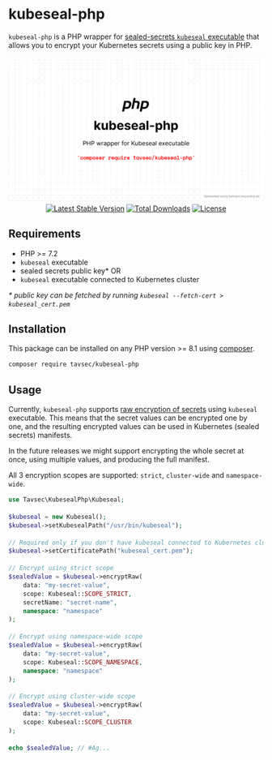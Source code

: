 # kubeseal-php
`kubeseal-php` is a PHP wrapper for [sealed-secrets `kubeseal` executable](https://github.com/bitnami-labs/sealed-secrets)
that allows you to encrypt your Kubernetes secrets using a public key in PHP.

<p align="center"><img src="media/banner.png" alt="kubeseal-php">
<a href="https://poser.pugx.org/tavsec/kubeseal-php/v/stable"><img src="https://poser.pugx.org/tavsec/kubeseal-php/v/stable" alt="Latest Stable Version"/></a>
<a href="https://packagist.org/packages/tavsec/kubeseal-php"><img src="https://poser.pugx.org/tavsec/kubeseal-php/d/total.svg" alt="Total Downloads"></a>
<a href="https://packagist.org/packages/tavsec/kubeseal-php"><img src="https://poser.pugx.org/tavsec/kubeseal-php/license.svg" alt="License"></a>
</p>

## Requirements

- PHP >= 7.2
- ``kubeseal`` executable
- sealed secrets public key* OR  
- `kubeseal` executable connected to Kubernetes cluster


<i>&ast; public key can be fetched by running `kubeseal --fetch-cert > kubeseal_cert.pem`</i>

## Installation

This package can be installed on any PHP version >= 8.1 using [composer](https://getcomposer.org/).

```bash
composer require tavsec/kubeseal-php
```

## Usage

Currently, `kubeseal-php` supports [raw encryption of secrets](https://github.com/bitnami-labs/sealed-secrets?tab=readme-ov-file#raw-mode-experimental) using `kubeseal` executable. This means that the secret values can be encrypted
one by one, and the resulting encrypted values can be used in Kubernetes (sealed secrets) manifests.

In the future releases we might support encrypting the whole secret at once, using multiple values, and producing the 
full manifest.

All 3 encryption scopes are supported: `strict`, `cluster-wide` and `namespace-wide`.

```php
use Tavsec\KubesealPhp\Kubeseal;

$kubeseal = new Kubeseal();
$kubeseal->setKubesealPath("/usr/bin/kubeseal");

// Required only if you don't have kubeseal connected to Kubernetes cluster
$kubeseal->setCertificatePath("kubeseal_cert.pem");
      
// Encrypt using strict scope
$sealedValue = $kubeseal->encryptRaw(
    data: "my-secret-value", 
    scope: Kubeseal::SCOPE_STRICT, 
    secretName: "secret-name", 
    namespace: "namespace"
);

// Encrypt using namespace-wide scope
$sealedValue = $kubeseal->encryptRaw(
    data: "my-secret-value", 
    scope: Kubeseal::SCOPE_NAMESPACE, 
    namespace: "namespace"
);

// Encrypt using cluster-wide scope
$sealedValue = $kubeseal->encryptRaw(
    data: "my-secret-value", 
    scope: Kubeseal::SCOPE_CLUSTER
);

echo $sealedValue; // #Ag...
        
```
